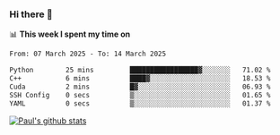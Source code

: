 ### Hi there 👋

📊 **This week I spent my time on**
<!--START_SECTION:waka-->

```txt
From: 07 March 2025 - To: 14 March 2025

Python        25 mins         █████████████████▓░░░░░░░   71.02 %
C++           6 mins          ████▓░░░░░░░░░░░░░░░░░░░░   18.53 %
Cuda          2 mins          █▓░░░░░░░░░░░░░░░░░░░░░░░   06.93 %
SSH Config    0 secs          ▒░░░░░░░░░░░░░░░░░░░░░░░░   01.65 %
YAML          0 secs          ▒░░░░░░░░░░░░░░░░░░░░░░░░   01.37 %
```

<!--END_SECTION:waka-->


[![Paul's github stats](https://github-readme-stats.vercel.app/api?username=mickeyouyou&theme=dracula&show_icons=true)](https://github.com/anuraghazra/github-readme-stats)
